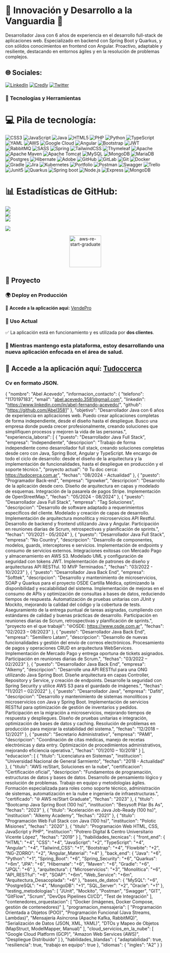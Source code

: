# 🌟 Innovación y Desarrollo a la Vanguardia 🌌

Desarrollador Java con 6 años de experiencia en el desarrollo full-stack de aplicaciones web. Especializado en backend con Spring Boot y Quarkus, y con sólidos conocimientos en frontend con Angular. Proactivo, adaptable y resiliente, destacando en entornos ágiles y en la resolución de problemas complejos.

## 🌐 Sociales:
[![LinkedIn](https://img.shields.io/badge/LinkedIn-%230077B5.svg?logo=linkedin&logoColor=white)](https://www.linkedin.com/in/abel-fernando-acevedo/) 
[![Credly](https://img.shields.io/badge/Credly-%23F24E1E.svg?logo=credly&logoColor=white)](https://www.credly.com/users/abel-acevedo/)
[![Twitter](https://img.shields.io/badge/Twitter-%231DA1F2.svg?logo=twitter&logoColor=white)](https://x.com/AbelFerAcevedo/)



### 🚀 **Tecnologías y Herramientas**
# 💻 Pila de tecnología:
![CSS3](https://img.shields.io/badge/css3-%231572B6.svg?style=for-the-badge&logo=css3&logoColor=white) ![JavaScript](https://img.shields.io/badge/javascript-%23323330.svg?style=for-the-badge&logo=javascript&logoColor=%23F7DF1E) ![Java](https://img.shields.io/badge/java-%23ED8B00.svg?style=for-the-badge&logo=openjdk&logoColor=white) ![HTML5](https://img.shields.io/badge/html5-%23E34F26.svg?style=for-the-badge&logo=html5&logoColor=white) ![PHP](https://img.shields.io/badge/php-%23777BB4.svg?style=for-the-badge&logo=php&logoColor=white) ![Python](https://img.shields.io/badge/python-3670A0?style=for-the-badge&logo=python&logoColor=ffdd54) ![TypeScript](https://img.shields.io/badge/typescript-%23007ACC.svg?style=for-the-badge&logo=typescript&logoColor=white) ![YAML](https://img.shields.io/badge/yaml-%23ffffff.svg?style=for-the-badge&logo=yaml&logoColor=151515) ![AWS](https://img.shields.io/badge/AWS-%23FF9900.svg?style=for-the-badge&logo=amazon-aws&logoColor=white) ![Google Cloud](https://img.shields.io/badge/GoogleCloud-%234285F4.svg?style=for-the-badge&logo=google-cloud&logoColor=white) ![Angular](https://img.shields.io/badge/angular-%23DD0031.svg?style=for-the-badge&logo=angular&logoColor=white) ![Bootstrap](https://img.shields.io/badge/bootstrap-%238511FA.svg?style=for-the-badge&logo=bootstrap&logoColor=white) ![JWT](https://img.shields.io/badge/JWT-black?style=for-the-badge&logo=JSON%20web%20tokens) ![RabbitMQ](https://img.shields.io/badge/rabbitmq-FF6600?style=for-the-badge&logo=rabbitmq&logoColor=white) ![SASS](https://img.shields.io/badge/SASS-hotpink.svg?style=for-the-badge&logo=SASS&logoColor=white) ![Spring](https://img.shields.io/badge/spring-%236DB33F.svg?style=for-the-badge&logo=spring&logoColor=white) ![TailwindCSS](https://img.shields.io/badge/tailwindcss-%2338B2AC.svg?style=for-the-badge&logo=tailwind-css&logoColor=white) ![Thymeleaf](https://img.shields.io/badge/Thymeleaf-%23005C0F.svg?style=for-the-badge&logo=Thymeleaf&logoColor=white) ![Apache](https://img.shields.io/badge/apache-%23D42029.svg?style=for-the-badge&logo=apache&logoColor=white) ![Apache Maven](https://img.shields.io/badge/Apache%20Maven-C71A36?style=for-the-badge&logo=Apache%20Maven&logoColor=white) ![Apache Tomcat](https://img.shields.io/badge/apache%20tomcat-%23F8DC75.svg?style=for-the-badge&logo=apache-tomcat&logoColor=black) ![MySQL](https://img.shields.io/badge/mysql-4479A1.svg?style=for-the-badge&logo=mysql&logoColor=white) ![MongoDB](https://img.shields.io/badge/MongoDB-%234ea94b.svg?style=for-the-badge&logo=mongodb&logoColor=white) ![MariaDB](https://img.shields.io/badge/MariaDB-003545?style=for-the-badge&logo=mariadb&logoColor=white) ![Postgres](https://img.shields.io/badge/postgres-%23316192.svg?style=for-the-badge&logo=postgresql&logoColor=white) ![Hibernate](https://img.shields.io/badge/Hibernate-59666C?style=for-the-badge&logo=Hibernate&logoColor=white) ![Adobe](https://img.shields.io/badge/adobe-%23FF0000.svg?style=for-the-badge&logo=adobe&logoColor=white) ![GitHub](https://img.shields.io/badge/github-%23121011.svg?style=for-the-badge&logo=github&logoColor=white) ![GitLab](https://img.shields.io/badge/gitlab-%23181717.svg?style=for-the-badge&logo=gitlab&logoColor=white) ![Git](https://img.shields.io/badge/git-%23F05033.svg?style=for-the-badge&logo=git&logoColor=white) ![Docker](https://img.shields.io/badge/docker-%230db7ed.svg?style=for-the-badge&logo=docker&logoColor=white) ![Gradle](https://img.shields.io/badge/Gradle-02303A.svg?style=for-the-badge&logo=Gradle&logoColor=white) ![Jira](https://img.shields.io/badge/jira-%230A0FFF.svg?style=for-the-badge&logo=jira&logoColor=white) ![Kubernetes](https://img.shields.io/badge/kubernetes-%23326ce5.svg?style=for-the-badge&logo=kubernetes&logoColor=white) ![Portfolio](https://img.shields.io/badge/Portfolio-%23000000.svg?style=for-the-badge&logo=firefox&logoColor=#FF7139) ![Postman](https://img.shields.io/badge/Postman-FF6C37?style=for-the-badge&logo=postman&logoColor=white) ![Swagger](https://img.shields.io/badge/-Swagger-%23Clojure?style=for-the-badge&logo=swagger&logoColor=white) ![Trello](https://img.shields.io/badge/Trello-%23026AA7.svg?style=for-the-badge&logo=Trello&logoColor=white) ![Junit5](https://img.shields.io/badge/Junit5-25A162?style=for-the-badge&logo=junit5&logoColor=white)
![Quarkus](https://img.shields.io/badge/Quarkus-000000?style=for-the-badge&logo=quarkus) ![Spring boot](https://img.shields.io/badge/Spring_Boot-F2F4F9?style=for-the-badge&logo=spring-boot)
![Node.js](https://img.shields.io/badge/Node.js-339933?style=for-the-badge&logo=nodedotjs&logoColor=white)
![Express](https://img.shields.io/badge/Express-000000?style=for-the-badge&logo=express&logoColor=white)
![MongoDB](https://img.shields.io/badge/MongoDB_Atlas-47A248?style=for-the-badge&logo=mongodb&logoColor=white)

# 📊 Estadísticas de GitHub:
![](https://github-readme-stats.vercel.app/api?username=Abel3581&theme=tokyonight&hide_border=false&include_all_commits=true&count_private=true&cache_seconds=1800)<br/>
![](https://github-readme-streak-stats.herokuapp.com/?user=Abel3581&theme=tokyonight&hide_border=false)<br/>
![](https://github-readme-stats.vercel.app/api/top-langs/?username=Abel3581&theme=tokyonight&hide_border=false&include_all_commits=false&count_private=false&layout=compact&cache_seconds=1800)

<!--
# 📊 Estadísticas de GitHub:
![](https://github-readme-stats.vercel.app/api?username=Abel3581&theme=tokyonight&hide_border=false&include_all_commits=true&count_private=true&cache_seconds=1800)<br/>
![](https://github-readme-streak-stats.herokuapp.com/?user=Abel3581&theme=tokyonight&hide_border=false)<br/>
![](https://github-readme-stats.vercel.app/api/top-langs/?username=Abel3581&theme=tokyonight&hide_border=false&include_all_commits=false&count_private=false&layout=compact&cache_seconds=1800)


# 📊 Estadísticas de GitHub:

![GitHub Stats](https://github-readme-stats.vercel.app/api?username=Abel3581&theme=tokyonight&hide_border=false&include_all_commits=true&count_private=true&cache_seconds=1800)

![GitHub Streak](https://github-readme-streak-stats.herokuapp.com/?user=Abel3581&theme=tokyonight&hide_border=false)
-->


<!--
### 🔝 Repositorio más contribuido
![](https://github-contributor-stats.vercel.app/api?username=Abel3581&limit=5&theme=dark&combine_all_yearly_contributions=true)
-->


[![](https://visitcount.itsvg.in/api?id=Abel3581&icon=0&color=0)](https://visitcount.itsvg.in)<br/>
<!--[![](https://visitcount.itsvg.in/api?id=Abel3581&label=Profile%20Views&color=11&pretty=false)](https://visitcount.itsvg.in)-->

<!-- Proudly created with GPRM ( https://gprm.itsvg.in ) -->
<div align="center">
  <a href="https://www.credly.com/badges/0b5ac6d0-0f15-4dc6-b2ec-d7c0e1b3dd9d/public_url" target="_blank">
    <img src="https://github.com/user-attachments/assets/67264baf-6598-408c-8447-6dc27235e5ef" alt="aws-re-start-graduate" width="100"/>
  </a>
</div>


## 🚀 Proyecto  

### 🌍 Deploy en Producción  
🔗 **Accede a la aplicación aquí:** [VendePro](https://vendepro.com.ar/start)  

### 📌 Uso Actual  
✅ La aplicación está en funcionamiento y es utilizada por **dos clientes**.  

### 📢 Mientras mantengo esta plataforma, estoy desarrollando una nueva aplicación enfocada en el área de salud.  
🔗 **Accede a la aplicación aquí:** [Tudoccerca](https://tudocerca.com.ar.com.ar/start)  
---

### Cv en formato JSON.

{
  "nombre": "Abel Acevedo",
  "informacion_contacto": {
    "telefono": "1170197183",
    "email": "abel.acevedo.3581@gmail.com",
    "linkedin": "https://www.linkedin.com/in/abel-fernando-acevedo/",
    "github": "https://github.com/Abel3581"
  },
  "objetivo": "Desarrollador Java con 6 años de experiencia en aplicaciones web. Puedo crear aplicaciones completas de forma independiente, desde el diseño hasta el despliegue. Busco una empresa donde pueda crecer profesionalmente, creando soluciones que simplifiquen procesos y mejoren la vida de las personas.",
  "experiencia_laboral": [
    {
      "puesto": "Desarrollador Java Full Stack",
      "empresa": "Independiente",
      "descripcion": "Trabajo de forma independiente como desarrollador full stack, creando soluciones completas desde cero con Java, Spring Boot, Angular y TypeScript. Me encargo de todo el ciclo de desarrollo: desde el diseño de la arquitectura y la implementación de funcionalidades, hasta el despliegue en producción y el soporte técnico.",
      "proyecto actual": "🌐 Tu doc cerca: https://tudocerca.com.ar",
      "fechas": "08/2024 - Actualidad"
    },
    {
      "puesto": "Programador Back-end",
      "empresa": "Igrowker",
      "descripcion": "Desarrollo de la aplicación desde cero. Diseño de arquitectura en capas y modelado de esquemas. Integración de la pasarela de pagos Stripe. Implementación de OpenStreetMap.",
      "fechas": "05/2024 - 08/2024"
    },
    {
      "puesto": "Desarrollador Java Full Stack",
      "empresa": "Tag Soluciones",
      "descripcion": "Desarrollo de software adaptado a requerimientos específicos del cliente. Modelado y creación de capas de desarrollo. Implementación de arquitectura monolítica y microservicios API Restful. Desarrollo de backend y frontend utilizando Java y Angular. Participación en reuniones diarias de Scrum, retrospectivas y planificación de sprints.",
      "fechas": "01/2021 - 05/2024"
    },
    {
      "puesto": "Desarrollador Java Full Stack",
      "empresa": "No Country",
      "descripcion": "Desarrollo de componentes, modelos, guards, interceptores e servicios. Implementación de endpoints y consumo de servicios externos. Integraciones exitosas con Mercado Pago y almacenamiento en AWS S3. Modelado UML y configuración de seguridad con tokens JWT. Implementación de patrones de diseño y arquitecturas API RESTful. 10 MVP Terminados.",
      "fechas": "03/2022 - 10/2023"
    },
    {
      "puesto": "Desarrollador Java Back End",
      "empresa": "Softtek",
      "descripcion": "Desarrollo y mantenimiento de microservicios, SOAP y Quarkus para el proyecto OSDE Cartilla Médica, optimizando la disponibilidad y escalabilidad del sistema. Implementación de mejoras en el consumo de APIs y optimización de consultas a bases de datos, reduciendo tiempos de respuesta. Automatización de pruebas unitarias con JUnit y Mockito, mejorando la calidad del código y la cobertura de tests. Aseguramiento de la entrega puntual de tareas asignadas, cumpliendo con estándares de calidad y buenas prácticas de desarrollo. Participación en reuniones diarias de Scrum, retrospectivas y planificación de sprints.",
      "proyecto en el que trabajé": "🌐OSDE: https://www.osde.com.ar",
      "fechas": "02/2023 – 08/2023"
    },
    {
      "puesto": "Desarrollador Java Back End",
      "empresa": "Semillero Latam",
      "descripcion": "Desarrollo de nuevas funcionalidades y gestión del envío de correos electrónicos. Procesamiento de pagos y operaciones CRUD en arquitectura WebServices. Implementación de Mercado Pago y entrega oportuna de tickets asignados. Participación en reuniones diarias de Scrum.",
      "fechas": "03/2022 – 02/2023"
    },
    {
      "puesto": "Desarrollador Java Back End",
      "empresa": "Alkemy",
      "descripcion": "Desarrolle una API RESTful para una ONG utilizando Java Spring Boot. Diseñe arquitectura en capas Controller, Repository y Service, y creación de endpoints. Desarrolle la seguridad con Spring Security y utilice AWS S3 para el guardado de imágenes.",
      "fechas": "11/2021 – 02/2022"
    },
    {
      "puesto": "Desarrollador Java",
      "empresa": "Dafiti",
      "descripcion": "Desarrollo y mantenimiento de sistemas monolíticos y microservicios con Java y Spring Boot. Implementación de servicios RESTful para optimización de gestión de inventarios y pedidos. Participación en la migración a microservicios, mejorando tiempos de respuesta y despliegues. Diseño de pruebas unitarias e integración, optimización de bases de datos y caching. Resolución de problemas en producción para mejorar la estabilidad del sistema.",
      "fechas": "12/2018 – 12/2021"
    },
    {
      "puesto": "Secretario Administrativo",
      "empresa": "PAMI",
      "descripcion": "Coordinación de citas médicas, manejo de recetas electrónicas y data entry. Optimización de procedimientos administrativos, mejorando eficiencia operativa.",
      "fechas": "01/2010 – 10/2018"
    }
  ],
  "educacion": [
    {
      "titulo": "Licenciatura en Sistemas",
      "institucion": "Universidad Nacional de General Sarmiento",
      "fechas": "2018 - Actualidad"
    },
    {
      "titulo": "AWS re/Start, Soluciones en la nube",
      "certificacion": "Certificación oficial",
      "descripcion": "Fundamentos de programación, estructuras de datos y bases de datos. Desarrollo de pensamiento lógico y resolución de problemas. Trabajo en equipo y metodologías ágiles. Formación especializada para roles como soporte técnico, administración de sistemas, automatización en la nube e ingeniería de infraestructuras.",
      "certificado": "🌐 AWS re/Start Graduate",
      "fechas": "2023"
    },
    {
      "titulo": "Bootcamp Java Spring Boot (100 hs)",
      "institucion": "Besysoft Pilar Bs As",
      "fechas": "2023"
    },
    {
      "titulo": "Aceleración en Java Job-Ready (100 hs)",
      "institucion": "Alkemy Academy",
      "fechas": "2021"
    },
    {
      "titulo": "Programación Web Full Stack con Java (100 hs)",
      "institucion": "Polotic Misiones",
      "fechas": "2020"
    },
    {
      "titulo": "Programación Web HTML, CSS, JavaScript y PHP",
      "institucion": "Potrero Digital & Centro Universitario Vicente López",
      "fechas": "2019"
    }
  ],
  "habilidades_tecnicas": {
    "front_end": {
      "HTML": "+4",
      "CSS": "+4",
      "JavaScript": "+2",
      "TypeScript": "+4",
      "Angular": "+4",
      "Tailwind_CSS": "+1",
      "Bootstrap": "+4",
      "Flowbite": "+2",
      "NG-ZORRO": "+2",
      "Angular_Material": "+4"
    },
    "back_end": {
      "Java": "+6",
      "Python": "+1",
      "Spring_Boot": "+6",
      "Spring_Security": "+6",
      "Quarkus": "+6m",
      "JPA": "+6",
      "Hibernate": "+6",
      "Maven": "+6",
      "Gradle": "+6",
      "JPQL": "+6"
    },
    "arquitectura": {
      "Microservicios": "+3",
      "Monolítica": "+6",
      "API_RESTful": "+6",
      "SOAP": "+6m",
      "Web_Service": "+6m",
      "Arquitectura_Desacoplada": "+6"
    },
    "bases_de_datos": {
      "MySQL": "+6",
      "PostgreSQL": "+4",
      "MongoDB": "+1",
      "SQL_Server": "+2",
      "Oracle": "+1"
    },
    "testing_metodologias": [
      "JUnit",
      "Mockito",
      "Postman",
      "Swagger",
      "GIT",
      "GitFlow",
      "Scrum",
      "DevOps Pipelines CI/CD",
      "Test de Integración"
    ],
    "contenedores_orquestacion": [
      "Docker (imágenes, Docker Compose, gestión de contenedores)"
    ],
    "programacion_mensajeria": [
      "Programación Orientada a Objetos (POO)",
      "Programación Funcional (Java Streams, Lambdas)",
      "Mensajería Asíncrona (Apache Kafka, RabbitMQ)",
      "Serialización de Datos (JSON, XML, YAML)",
      "DTOs y Mapeo de Objetos (MapStruct, ModelMapper, Manual)"
    ],
    "cloud_servicios_en_la_nube": [
      "Google Cloud Platform (GCP)",
      "Amazon Web Services (AWS)",
      "Despliegue Distribuido"
    ]
  },
  "habilidades_blandas": {
    "adaptabilidad": true,
    "resiliencia": true,
    "trabajo en equipo": true
  },
  "idiomas": {
    "ingles": "A2"
  }
}


